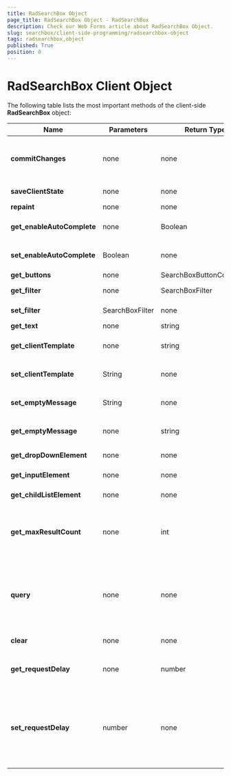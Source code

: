 ```yaml
---
title: RadSearchBox Object
page_title: RadSearchBox Object - RadSearchBox
description: Check our Web Forms article about RadSearchBox Object.
slug: searchbox/client-side-programming/radsearchbox-object
tags: radsearchbox,object
published: True
position: 0
---
```


# RadSearchBox Client Object



The following table lists the most important methods of the client-side **RadSearchBox** object:


|  **Name**  |  **Parameters**  |  **Return Type**  |  **Description**  |
| ------ | ------ | ------ | ------ |
| **commitChanges** |none|none|Writes the changes to the searchBox that were made since a previous call to trackChanges, so that they are preserved over post-backs.|
| **saveClientState** |none|none|Saves the client state to the client state hidden field|
| **repaint** |none|none|Refreshes the RadSearchBox UI|
| **get_enableAutoComplete** |none|Boolean|Gets a value indicating whether the AutoComplete functionality of the SearchBox is enabled|
| **set_enableAutoComplete** |Boolean|none|Sets whether the AutoComplete functionality of the SearchBox is enabled|
| **get_buttons** |none|SearchBoxButtonCollection|Gets a collection with all buttons|
| **get_filter** |none|SearchBoxFilter|Gets the Filter criteria of RadSearchBox.|
| **set_filter** |SearchBoxFilter|none|Sets the Filter criteria of RadSearchBox.|
| **get_text** |none|string|Gets the text in the input field.|
| **get_clientTemplate** |none|string|Returns the value of the RadSearchBox's ClientTemplate property.|
| **set_clientTemplate** |String|none|Sets the value of the RadSearchBox's ClientTemplate property.|
| **set_emptyMessage** |String|none|Sets the value of the RadSearchBox's EmptyMessage property.|
| **get_emptyMessage** |none|string|Returns the value of the RadSearchBox's EmptyMessage property.|
| **get_dropDownElement** |none|none|Gets the root DOM element of the RadSearchBox's drop-down.|
| **get_inputElement** |none|none|Gets the input DOM element of the RadSearchBox.|
| **get_childListElement** |none|none|Gets the UL DOM element of the RadSearchBox's drop-down|
| **get_maxResultCount** |none|int|Gets the MaxResultsCount of RadSearchBox so you can [pass it to the web service]({%slug searchbox/functionality/passing-additional-information-to-the-server%}).|
| **query** |none|none|If AutoComplete is enabled,the search string exists and it is longer than the min filter length set, a search operation is performed. The second parameter defines whether all results should be shown in the drop-down.|
| **clear** |none|none|Clears the search results and closes the drop-down.|
| **get_requestDelay** |none|number|Returns the time in milliseconds before a request is initiated by the control after the user enters a keystroke.|
| **set_requestDelay** |number|none|Sets the time in milliseconds before a request is initiated by the control after the user enters a keystroke. Useful when requests overlap each other due to slower networks or when users with varying typing speeds encounter issues with the returned results for old searches.|
